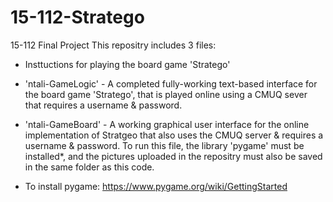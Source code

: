 # 15-112-Stratego
15-112 Final Project
This repositry includes 3 files:
* Insttuctions for playing the board game 'Stratego'
* 'ntali-GameLogic' - A completed fully-working text-based interface for the board game 'Stratego', that is played online using a CMUQ sever that requires a 
    username & password.
* 'ntali-GameBoard' - A working graphical user interface for the online implementation of Stratgeo that also uses the CMUQ server & requires a username 
    & password. To run this file, the library 'pygame' must be installed*, and the pictures uploaded in the repositry must also be saved 
    in the same folder as this code.
    
* To install pygame: https://www.pygame.org/wiki/GettingStarted
 
